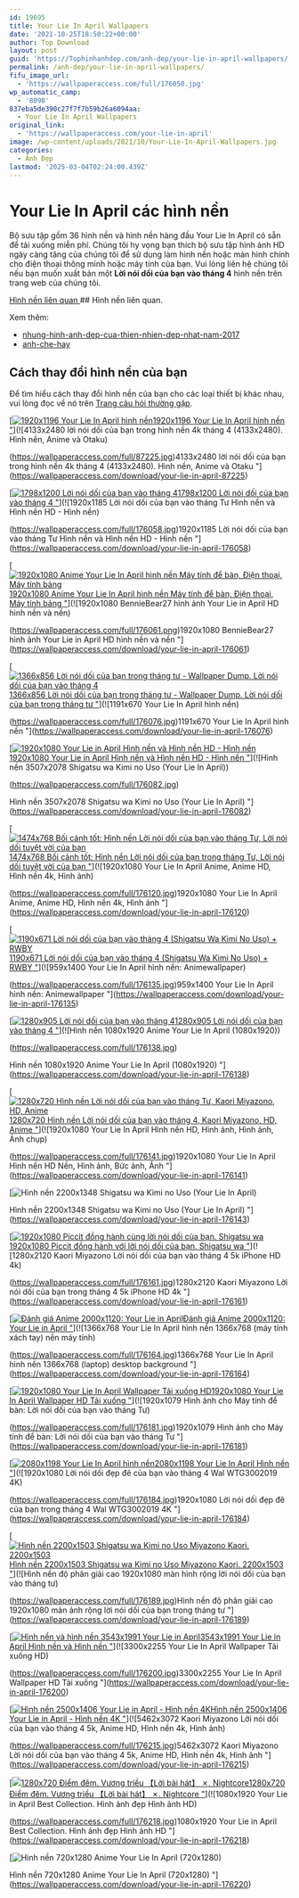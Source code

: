 ```yaml
---
id: 19695
title: Your Lie In April Wallpapers
date: '2021-10-25T18:50:22+00:00'
author: Top Download
layout: post
guid: 'https://Tophinhanhdep.com/anh-dep/your-lie-in-april-wallpapers/'
permalink: /anh-dep/your-lie-in-april-wallpapers/
fifu_image_url:
  - 'https://wallpaperaccess.com/full/176050.jpg'
wp_automatic_camp:
  - '8098'
837eba5de390c27f7f7b59b26a6094aa:
  - Your Lie In April Wallpapers
original_link:
  - 'https://wallpaperaccess.com/your-lie-in-april'
image: /wp-content/uploads/2021/10/Your-Lie-In-April-Wallpapers.jpg
categories:
  - Ảnh Đẹp
lastmod: '2025-03-04T02:24:00.439Z'
---
```

# Your Lie In April các hình nền

Bộ sưu tập gồm 36 hình nền và hình nền hàng đầu Your Lie In April có sẵn để tải xuống miễn phí. Chúng tôi hy vọng bạn thích bộ sưu tập hình ảnh HD ngày càng tăng của chúng tôi để sử dụng làm hình nền hoặc màn hình chính cho điện thoại thông minh hoặc máy tính của bạn. Vui lòng liên hệ chúng tôi nếu bạn muốn xuất bản một **Lời nói dối của bạn vào tháng 4** hình nền trên trang web của chúng tôi.

[Hình nền liên quan ](#related) ## Hình nền liên quan.

   
 Xem thêm:

   
- [nhung-hinh-anh-dep-cua-thien-nhien-dep-nhat-nam-2017](https://tophinhanhdep.com/anh-avatar/nhung-hinh-anh-dep-cua-thien-nhien-dep-nhat-nam-2017/)
- [anh-che-hay](https://tophinhanhdep.com/anh-che/anh-che-hay/)

## Cách thay đổi hình nền của bạn

Để tìm hiểu cách thay đổi hình nền của bạn cho các loại thiết bị khác nhau, vui lòng đọc về nó trên [Trang câu hỏi thường gặp](https://tophinhanhdep.com/faq/).

  
[[![1920x1196 Your Lie In April hình nền](https://wallpaperaccess.com/full/176050.jpg)1920x1196 Your Lie In April hình nền "](https://wallpaperaccess.com/download/your-lie-in-april-176050)](![4133x2480 lời nói dối của bạn trong hình nền 4k tháng 4 (4133x2480).  Hình nền, Anime và Otaku)

(https://wallpaperaccess.com/full/87225.jpg)4133x2480 lời nói dối của bạn trong hình nền 4k tháng 4 (4133x2480). Hình nền, Anime và Otaku "](https://wallpaperaccess.com/download/your-lie-in-april-87225)

[[![1798x1200 Lời nói dối của bạn vào tháng 4](https://wallpaperaccess.com/full/176055.jpg)1798x1200 Lời nói dối của bạn vào tháng 4 "](https://wallpaperaccess.com/download/your-lie-in-april-176055)](![1920x1185 Lời nói dối của bạn vào tháng Tư Hình nền và Hình nền HD - Hình nền)

(https://wallpaperaccess.com/full/176058.jpg)1920x1185 Lời nói dối của bạn vào tháng Tư Hình nền và Hình nền HD - Hình nền "](https://wallpaperaccess.com/download/your-lie-in-april-176058)

[[![1920x1080 Anime Your Lie In April hình nền Máy tính để bàn, Điện thoại, Máy tính bảng](https://wallpaperaccess.com/full/176059.jpg)1920x1080 Anime Your Lie In April hình nền Máy tính để bàn, Điện thoại, Máy tính bảng "](https://wallpaperaccess.com/download/your-lie-in-april-176059)](![1920x1080 BennieBear27 hình ảnh Your Lie in April HD hình nền và nền)

(https://wallpaperaccess.com/full/176061.png)1920x1080 BennieBear27 hình ảnh Your Lie in April HD hình nền và nền "](https://wallpaperaccess.com/download/your-lie-in-april-176061)

[[![1366x856 Lời nói dối của bạn trong tháng tư - Wallpaper Dump.  Lời nói dối của bạn vào tháng 4](https://wallpaperaccess.com/full/176074.jpg)1366x856 Lời nói dối của bạn trong tháng tư - Wallpaper Dump. Lời nói dối của bạn trong tháng tư "](https://wallpaperaccess.com/download/your-lie-in-april-176074)](![1191x670 Your Lie In April hình nền)

(https://wallpaperaccess.com/full/176076.jpg)1191x670 Your Lie In April hình nền "](https://wallpaperaccess.com/download/your-lie-in-april-176076)

[[![1920x1080 Your Lie in April Hình nền và Hình nền HD - Hình nền](https://wallpaperaccess.com/full/176081.jpg)1920x1080 Your Lie in April Hình nền và Hình nền HD - Hình nền "](https://wallpaperaccess.com/download/your-lie-in-april-176081)](![Hình nền 3507x2078 Shigatsu wa Kimi no Uso (Your Lie In April))

(https://wallpaperaccess.com/full/176082.jpg)

Hình nền 3507x2078 Shigatsu wa Kimi no Uso (Your Lie In April) "](https://wallpaperaccess.com/download/your-lie-in-april-176082)

[[![1474x768 Bối cảnh tốt: Hình nền Lời nói dối của bạn vào tháng Tư, Lời nói dối tuyệt vời của bạn](https://wallpaperaccess.com/full/176114.jpg)1474x768 Bối cảnh tốt: Hình nền Lời nói dối của bạn trong tháng Tư, Lời nói dối tuyệt vời của bạn "](https://wallpaperaccess.com/download/your-lie-in-april-176114)](![1920x1080 Your Lie In April Anime, Anime HD, Hình nền 4k, Hình ảnh)

(https://wallpaperaccess.com/full/176120.jpg)1920x1080 Your Lie In April Anime, Anime HD, Hình nền 4k, Hình ảnh "](https://wallpaperaccess.com/download/your-lie-in-april-176120)

[[![1190x671 Lời nói dối của bạn vào tháng 4 (Shigatsu Wa Kimi No Uso) + RWBY](https://wallpaperaccess.com/full/176125.jpg)1190x671 Lời nói dối của bạn vào tháng 4 (Shigatsu Wa Kimi No Uso) + RWBY "](https://wallpaperaccess.com/download/your-lie-in-april-176125)](![959x1400 Your Lie In April hình nền: Animewallpaper)

(https://wallpaperaccess.com/full/176135.jpg)959x1400 Your Lie In April hình nền: Animewallpaper "](https://wallpaperaccess.com/download/your-lie-in-april-176135)

[[![1280x905 Lời nói dối của bạn vào tháng 4](https://wallpaperaccess.com/full/176137.jpg)1280x905 Lời nói dối của bạn vào tháng 4 "](https://wallpaperaccess.com/download/your-lie-in-april-176137)](![Hình nền 1080x1920 Anime Your Lie In April (1080x1920))

(https://wallpaperaccess.com/full/176138.jpg)

Hình nền 1080x1920 Anime Your Lie In April (1080x1920) "](https://wallpaperaccess.com/download/your-lie-in-april-176138)

[[![1280x720 Hình nền Lời nói dối của bạn vào tháng Tư, Kaori Miyazono, HD, Anime](https://wallpaperaccess.com/full/176139.jpg)1280x720 Hình nền Lời nói dối của bạn vào tháng 4, Kaori Miyazono, HD, Anime "](https://wallpaperaccess.com/download/your-lie-in-april-176139)](![1920x1080 Your Lie In April Hình nền HD, Hình ảnh, Hình ảnh, Ảnh chụp)

(https://wallpaperaccess.com/full/176141.jpg)1920x1080 Your Lie In April Hình nền HD Nền, Hình ảnh, Bức ảnh, Ảnh "](https://wallpaperaccess.com/download/your-lie-in-april-176141)

[![Hình nền 2200x1348 Shigatsu wa Kimi no Uso (Your Lie In April)](https://wallpaperaccess.com/full/176143.jpg)

Hình nền 2200x1348 Shigatsu wa Kimi no Uso (Your Lie In April) "](https://wallpaperaccess.com/download/your-lie-in-april-176143)

[[![1920x1080 Piccit đồng hành cùng lời nói dối của bạn. Shigatsu wa](https://wallpaperaccess.com/full/176152.jpg)1920x1080 Piccit đồng hành với lời nói dối của bạn. Shigatsu wa "](https://wallpaperaccess.com/download/your-lie-in-april-176152)](![1280x2120 Kaori Miyazono Lời nói dối của bạn vào tháng 4 5k iPhone HD 4k)

(https://wallpaperaccess.com/full/176161.jpg)1280x2120 Kaori Miyazono Lời nói dối của bạn trong tháng 4 5k iPhone HD 4k "](https://wallpaperaccess.com/download/your-lie-in-april-176161)

[[![Đánh giá Anime 2000x1120: Your Lie in April](https://wallpaperaccess.com/full/176163.jpg)Đánh giá Anime 2000x1120: Your Lie in April "](https://wallpaperaccess.com/download/your-lie-in-april-176163)](![1366x768 Your Lie In April hình nền 1366x768 (máy tính xách tay) nền máy tính)

(https://wallpaperaccess.com/full/176164.jpg)1366x768 Your Lie In April hình nền 1366x768 (laptop) desktop background "](https://wallpaperaccess.com/download/your-lie-in-april-176164)

[[![1920x1080 Your Lie In April Wallpaper Tải xuống HD](https://wallpaperaccess.com/full/176175.jpg)1920x1080 Your Lie In April Wallpaper HD Tải xuống "](https://wallpaperaccess.com/download/your-lie-in-april-176175)](![1920x1079 Hình ảnh cho Máy tính để bàn: Lời nói dối của bạn vào tháng Tư)

(https://wallpaperaccess.com/full/176181.jpg)1920x1079 Hình ảnh cho Máy tính để bàn: Lời nói dối của bạn vào tháng Tư "](https://wallpaperaccess.com/download/your-lie-in-april-176181)

[[![2080x1198 Your Lie In April hình nền](https://wallpaperaccess.com/full/176183.jpg)2080x1198 Your Lie In April Hình nền "](https://wallpaperaccess.com/download/your-lie-in-april-176183)](![1920x1080 Lời nói dối đẹp đẽ của bạn vào tháng 4 Wal WTG3002019 4K)

(https://wallpaperaccess.com/full/176184.jpg)1920x1080 Lời nói dối đẹp đẽ của bạn trong tháng 4 Wal WTG3002019 4K "](https://wallpaperaccess.com/download/your-lie-in-april-176184)

[[![Hình nền 2200x1503 Shigatsu wa Kimi no Uso Miyazono Kaori.  2200x1503](https://wallpaperaccess.com/full/176188.jpg)Hình nền 2200x1503 Shigatsu wa Kimi no Uso Miyazono Kaori. 2200x1503 "](https://wallpaperaccess.com/download/your-lie-in-april-176188)](![Hình nền độ phân giải cao 1920x1080 màn hình rộng lời nói dối của bạn vào tháng tư)

(https://wallpaperaccess.com/full/176189.jpg)Hình nền độ phân giải cao 1920x1080 màn ảnh rộng lời nói dối của bạn trong tháng tư "](https://wallpaperaccess.com/download/your-lie-in-april-176189)

[[![Hình nền và hình nền 3543x1991 Your Lie in April](https://wallpaperaccess.com/full/176197.jpg)3543x1991 Your Lie in April Hình nền và Hình nền "](https://wallpaperaccess.com/download/your-lie-in-april-176197)](![3300x2255 Your Lie In April Wallpaper Tải xuống HD)

(https://wallpaperaccess.com/full/176200.jpg)3300x2255 Your Lie In April Wallpaper HD Tải xuống "](https://wallpaperaccess.com/download/your-lie-in-april-176200)

[[![Hình nền 2500x1406 Your Lie in April - Hình nền 4K](https://wallpaperaccess.com/full/176213.jpg)Hình nền 2500x1406 Your Lie in April - Hình nền 4K "](https://wallpaperaccess.com/download/your-lie-in-april-176213)](![5462x3072 Kaori Miyazono Lời nói dối của bạn vào tháng 4 5k, Anime HD, Hình nền 4k, Hình ảnh)

(https://wallpaperaccess.com/full/176215.jpg)5462x3072 Kaori Miyazono Lời nói dối của bạn vào tháng 4 5k, Anime HD, Hình nền 4k, Hình ảnh "](https://wallpaperaccess.com/download/your-lie-in-april-176215)

[[![1280x720 Điểm đêm.  Vương triều 【Lời bài hát】 ✗.  Nightcore](https://wallpaperaccess.com/full/176216.jpg)1280x720 Điểm đêm. Vương triều 【Lời bài hát】 ✗. Nightcore "](https://wallpaperaccess.com/download/your-lie-in-april-176216)](![1080x1920 Your Lie in April Best Collection.  Hình ảnh đẹp Hình ảnh HD)

(https://wallpaperaccess.com/full/176218.jpg)1080x1920 Your Lie in April Best Collection. Hình ảnh đẹp Hình ảnh HD "](https://wallpaperaccess.com/download/your-lie-in-april-176218)

[![Hình nền 720x1280 Anime Your Lie In April (720x1280)](https://wallpaperaccess.com/full/176220.jpg)

Hình nền 720x1280 Anime Your Lie In April (720x1280) "](https://wallpaperaccess.com/download/your-lie-in-april-176220)
